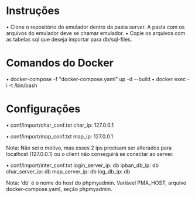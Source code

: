 # Instruções
• Clone o repositório do emulador dentro da pasta server. A pasta com os arquivos do emulador deve se chamar emulador.
• Copie os arquivos com as tabelas sql que deseja importar para db/sql-files.

# Comandos do Docker
• docker-compose -f "docker-compose.yaml" up -d --build
• docker exec -i -t <ID DA IMAGEM> /bin/bash

# Configurações
• conf/import/char_conf.txt
char_ip: 127.0.0.1

• conf/import/map_conf.txt
map_ip: 127.0.0.1

Nota: Não sei o motivo, mas esses 2 ips precisam ser alterados para localhost (127.0.0.1) ou o client não conseguirá se conectar ao server.

• conf/import/inter_conf.txt
login_server_ip: db
ipban_db_ip: db
char_server_ip: db
map_server_ip: db
log_db_ip: db

Nota: 'db' é o nome do host do phpmyadmin. Variável PMA_HOST, arquivo docker-compose.yaml, seção phpmyadmin.